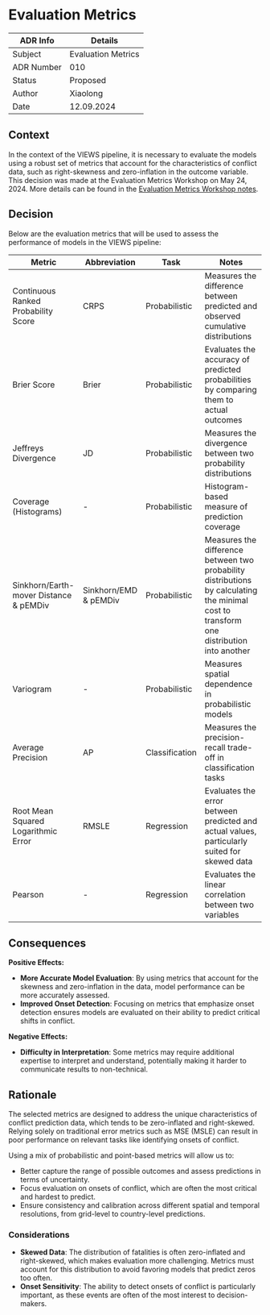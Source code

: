 # Evaluation Metrics


| ADR Info            | Details            |
|---------------------|--------------------|
| Subject             | Evaluation Metrics |
| ADR Number          | 010                |
| Status              | Proposed           |
| Author              | Xiaolong           |
| Date                | 12.09.2024         |

## Context
In the context of the VIEWS pipeline, it is necessary to evaluate the models using a robust set of metrics that account for the characteristics of conflict data, 
such as right-skewness and zero-inflation in the outcome variable. This decision was made at the Evaluation Metrics Workshop on May 24, 2024. More details can be found in the [Evaluation Metrics Workshop notes](https://www.notion.so/Notes-37de5410f8b547de8e03dddeb70193a6).


## Decision
Below are the evaluation metrics that will be used to assess the performance of models in the VIEWS pipeline:

| Metric                              | Abbreviation          | Task             | Notes                                                                            |
|-------------------------------------|-----------------------|------------------|------------------------------------------------------------------------------------------------------------|
| Continuous Ranked Probability Score | CRPS                  | Probabilistic    | Measures the difference between predicted and observed cumulative distributions                             |
| Brier Score                         | Brier                 | Probabilistic    | Evaluates the accuracy of predicted probabilities by comparing them to actual outcomes                    |
| Jeffreys Divergence                 | JD                    | Probabilistic    | Measures the divergence between two probability distributions                                               |
| Coverage (Histograms)               | -                     | Probabilistic    | Histogram-based measure of prediction coverage                                                             |
| Sinkhorn/Earth-mover Distance & pEMDiv| Sinkhorn/EMD & pEMDiv | Probabilistic | Measures the difference between two probability distributions by calculating the minimal cost to transform one distribution into another |
| Variogram                           | -                     | Probabilistic    | Measures spatial dependence in probabilistic models                                                        |
| Average Precision                   | AP                    | Classification   | Measures the precision-recall trade-off in classification tasks                                             |
| Root Mean Squared Logarithmic Error | RMSLE                 | Regression       | Evaluates the error between predicted and actual values, particularly suited for skewed data                |
| Pearson                             | -                     | Regression       | Evaluates the linear correlation between two variables                                                      |


## Consequences
**Positive Effects:**

- **More Accurate Model Evaluation**: By using metrics that account for the skewness and zero-inflation in the data, model performance can be more accurately assessed.
- **Improved Onset Detection**: Focusing on metrics that emphasize onset detection ensures models are evaluated on their ability to predict critical shifts in conflict.

**Negative Effects:**

- **Difficulty in Interpretation**: Some metrics may require additional expertise to interpret and understand, 
potentially making it harder to communicate results to non-technical.

## Rationale
The selected metrics are designed to address the unique characteristics of conflict prediction data, which tends to be zero-inflated and right-skewed. 
Relying solely on traditional error metrics such as MSE (MSLE) can result in poor performance on relevant tasks like identifying onsets of conflict.

Using a mix of probabilistic and point-based metrics will allow us to:
- Better capture the range of possible outcomes and assess predictions in terms of uncertainty.
- Focus evaluation on onsets of conflict, which are often the most critical and hardest to predict.
- Ensure consistency and calibration across different spatial and temporal resolutions, from grid-level to country-level predictions.

### Considerations
- **Skewed Data**: The distribution of fatalities is often zero-inflated and right-skewed, which makes evaluation more challenging. Metrics must account for this distribution to avoid favoring models that predict zeros too often.
- **Onset Sensitivity**: The ability to detect onsets of conflict is particularly important, as these events are often of the most interest to decision-makers.
